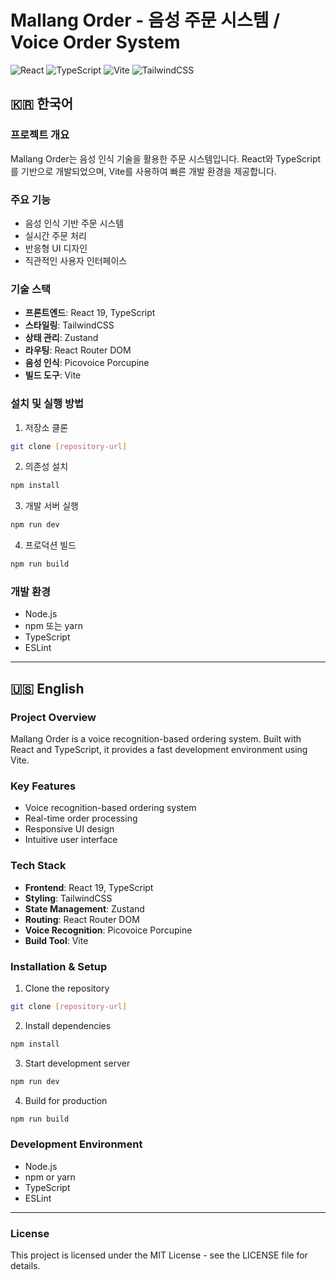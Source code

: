 # Mallang Order - 음성 주문 시스템 / Voice Order System

![React](https://img.shields.io/badge/React-19.0.0-blue)
![TypeScript](https://img.shields.io/badge/TypeScript-5.7.2-blue)
![Vite](https://img.shields.io/badge/Vite-6.2.0-purple)
![TailwindCSS](https://img.shields.io/badge/TailwindCSS-4.0.14-38B2AC)

## 🇰🇷 한국어

### 프로젝트 개요

Mallang Order는 음성 인식 기술을 활용한 주문 시스템입니다. React와 TypeScript를 기반으로 개발되었으며, Vite를 사용하여 빠른 개발 환경을 제공합니다.

### 주요 기능

- 음성 인식 기반 주문 시스템
- 실시간 주문 처리
- 반응형 UI 디자인
- 직관적인 사용자 인터페이스

### 기술 스택

- **프론트엔드**: React 19, TypeScript
- **스타일링**: TailwindCSS
- **상태 관리**: Zustand
- **라우팅**: React Router DOM
- **음성 인식**: Picovoice Porcupine
- **빌드 도구**: Vite

### 설치 및 실행 방법

1. 저장소 클론

```bash
git clone [repository-url]
```

2. 의존성 설치

```bash
npm install
```

3. 개발 서버 실행

```bash
npm run dev
```

4. 프로덕션 빌드

```bash
npm run build
```

### 개발 환경

- Node.js
- npm 또는 yarn
- TypeScript
- ESLint

---

## 🇺🇸 English

### Project Overview

Mallang Order is a voice recognition-based ordering system. Built with React and TypeScript, it provides a fast development environment using Vite.

### Key Features

- Voice recognition-based ordering system
- Real-time order processing
- Responsive UI design
- Intuitive user interface

### Tech Stack

- **Frontend**: React 19, TypeScript
- **Styling**: TailwindCSS
- **State Management**: Zustand
- **Routing**: React Router DOM
- **Voice Recognition**: Picovoice Porcupine
- **Build Tool**: Vite

### Installation & Setup

1. Clone the repository

```bash
git clone [repository-url]
```

2. Install dependencies

```bash
npm install
```

3. Start development server

```bash
npm run dev
```

4. Build for production

```bash
npm run build
```

### Development Environment

- Node.js
- npm or yarn
- TypeScript
- ESLint

---

### License

This project is licensed under the MIT License - see the LICENSE file for details.
